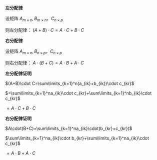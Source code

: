 **左分配律**  
  
设矩阵 $A_{m\times n}, B_{m\times n}，C_{n\times p}$   
  
则左分配律： $(A+B)\cdot C=A\cdot C+B\cdot C$   
  
**右分配律**  
  
设矩阵 $A_{m\times n}, B_{n\times p}，C_{n\times p}$   
  
则右分配律： $A\cdot(B+C)=A\cdot B+A\cdot C$   
  
**左分配律证明**  
  
 $(A+B)\cdot C=\sum\limits_{k=1}^n(a_{ik}+b_{ik})\cdot c_{kr}$   
  
 $=\sum\limits_{k=1}^na_{ik}\cdot c_{kr}+\sum\limits_{k=1}^nb_{ik}\cdot c_{kr}$   
  
 $=A\cdot C+B\cdot C$   
  
**右分配律证明**  
  
 $A\cdot(B+C)=\sum\limits_{k=1}^na_{ik}\cdot(b_{kr}+c_{kr})$   
  
 $\sum\limits_{k=1}^na_{ik}\cdot b_{kr}+\sum\limits_{k=1}^na_{ik}\cdot c_{kr}$   
  
 $=A\cdot B+A\cdot C$   
